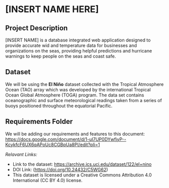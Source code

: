 # [INSERT NAME HERE]

## Project Description
[INSERT NAME] is a database integrated web application designed to provide accurate wid and temperature data for businesses and organizations on the seas, providing helpful predictions and hurricane warnings to keep people on the seas and coast safe.

## Dataset
We will be using the **El Niño** dataset collected with the Tropical Atmosphere Ocean (TAO) array which was developed by the international Tropical Ocean Global Atmosphere (TOGA) program.
The data set contains oceanographic and surface meteorological readings taken from a series of buoys positioned throughout the equatorial Pacific.

## Requirements Folder
We will be adding our requirements and features to this document: https://docs.google.com/document/d/1-uI7UP0DYwfjyP--KcykfcF6UX6qAPoUc8CGBpUa8PI/edit?pli=1

*Relavant Links:*
* Link to the dataset: https://archive.ics.uci.edu/dataset/122/el+nino
* DOI Link: (https://doi.org/10.24432/C5WG62)
* This dataset is licensed under a Creative Commons Attribution 4.0 International (CC BY 4.0) license.

